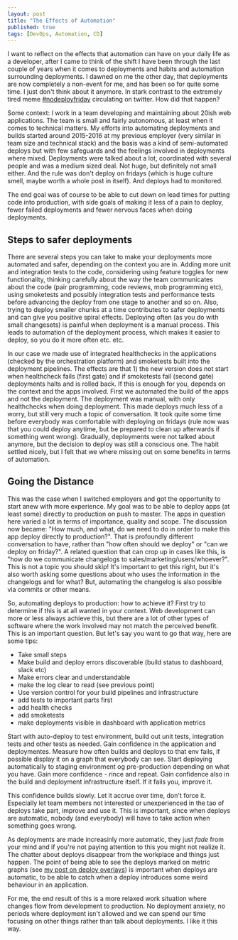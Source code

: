 ```yaml
---
layout: post
title: "The Effects of Automation"
published: true
tags: [DevOps, Automation, CD]
---
```


I want to reflect on the effects that automation can have on your daily life as a developer, after I came to think of the shift I have been through the last couple of years when it comes to deployments and habits and automation surrounding deployments. I dawned on me the other day, that deployments are now completely a non-event for me, and has been so for quite some time. I just don't think about it anymore. In stark contrast to the extremely tired meme [#nodeployfriday](https://twitter.com/hashtag/noDeployFriday) circulating on twitter. How did that happen?

Some context: I work in a team developing and maintaining about 20ish web applications. The team is small and fairly autonomous, at least when it comes to technical matters. My efforts into automating deployments and builds started around 2015-2016 at my previous employer (very similar in team size and technical stack) and the basis was a kind of semi-automated deploys but with few safeguards and the feelings involved in deployments where mixed. Deployments were talked about a lot, coordinated with several people and was a medium sized deal. Not huge, but definitely not small either. And the rule was don't deploy on fridays (which is huge culture smell, maybe worth a whole post in itself). And deploys had to monitored.

The end goal was of course to be able to cut down on lead times for putting code into production, with side goals of making it less of a pain to deploy, fewer failed deployments and fewer nervous faces when doing deployments.

## Steps to safer deployments

There are several steps you can take to make your deployments more automated and safer, depending on the context you are in. Adding more unit and integration tests to the code, considering using feature toggles for new functionality, thinking carefully about the way the team communicates about the code (pair programming, code reviews, mob programming etc), using smoketests and possibly integration tests and performance tests before advancing the deploy from one stage to another and so on. Also, trying to deploy smaller chunks at a time contributes to safer deployments and can give you positive spiral effects. Deploying often (as you do with small changesets) is painful when deployment is a manual process. This leads to automation of the deployment process, which makes it easier to deploy, so you do it more often etc. etc.

In our case we made use of integrated healthchecks in the applications (checked by the orchestration platform) and smoketests built into the deployment pipelines. The effects are that 1) the new version does not start when healthcheck fails (first gate) and if smoketests fail (second gate) deployments halts and is rolled back. If this is enough for you, depends on the context and the apps involved. First we automated the build of the apps and not the deployment. The deployment was manual, with only healthchecks when doing deployment. This made deploys much less of a worry, but still very much a topic of conversation. It took quite some time before everybody was comfortable with deploying on fridays (rule now was that you could deploy anytime, but be prepared to clean up afterwards if something went wrong). Gradually, deployments were not talked about anymore, but the decision to deploy was still a conscious one. The habit settled nicely, but I felt that we where missing out on some benefits in terms of automation.

## Going the Distance

This was the case when I switched employers and got the opportunity to start anew with more experience. My goal was to be able to deploy apps (at least some) directly to production on push to master. The apps in question here varied a lot in terms of importance, quality and scope. The discussion now became: "How much, and what, do we need to do in order to make this app deploy directly to production?". That is profoundly different conversation to have, rather than "how often should we deploy" or "can we deploy on friday?". A related question that can crop up in cases like this, is "how do we communicate changelogs to sales/marketing/users/whoever?". This is not a topic you should skip! It's important to get this right, but it's also worth asking some questions about who uses the information in the changelogs and for what? But, automating the changelog is also possible via commits or other means.

So, automating deploys to production: how to achieve it? First try to determine if this is at all wanted in your context. Web development can more or less always achieve this, but there are a lot of other types of software where the work involved may not match the perceived benefit. This is an important question. But let's say you want to go that way, here are some tips:

- Take small steps
- Make build and deploy errors discoverable (build status to dashboard, slack etc)
- Make errors clear and understandable
- make the log clear to read (see previous point)
- Use version control for your build pipelines and infrastructure
- add tests to important parts first
- add health checks
- add smoketests
- make deployments visible in dashboard with application metrics

Start with auto-deploy to test environment, build out unit tests, integration tests and other tests as needed. Gain confidence in the application and deploymentes. Measure how often builds and deploys to that env fails, if possible display it on a graph that everybody can see. Start deploying automatically to staging environment og pre-production depending on what you have. Gain more confidence - rince and repeat. Gain confidence also in the build and deployment infrastructure itself. If it fails you, improve it.

This confidence builds slowly. Let it accrue over time, don't force it. Especially let team members not interested or unexperienced in the tao of deploys take part, improve and use it. This is important, since when deploys are automatic, nobody (and everybody) will have to take action when something goes wrong.

As deployments are made increasinly more automatic, they just _fade_ from your mind and if you're not paying attention to this you might not realize it. The chatter about deploys disappear from the workplace and things just happen. The point of being able to see the deploys marked on metric graphs (see [my post on deploy overlays](/2015/09/deploys-in-graphs.html)) is important when deploys are automatic, to be able to catch when a deploy introduces some weird behaviour in an application.

For me, the end result of this is a more relaxed work situation where changes flow from development to production. No deployment anxiety, no periods where deployment isn't allowed and we can spend our time focusing on other things rather than talk about deployments. I like it this way.
